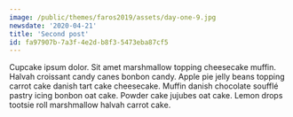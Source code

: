 ```yaml
---
image: /public/themes/faros2019/assets/day-one-9.jpg
newsdate: '2020-04-21'
title: 'Second post'
id: fa97907b-7a3f-4e2d-b8f3-5473eba87cf5
---
```

Cupcake ipsum dolor. Sit amet marshmallow topping cheesecake muffin. Halvah croissant candy canes bonbon candy. Apple pie jelly beans topping carrot cake danish tart cake cheesecake. Muffin danish chocolate soufflé pastry icing bonbon oat cake. Powder cake jujubes oat cake. Lemon drops tootsie roll marshmallow halvah carrot cake.